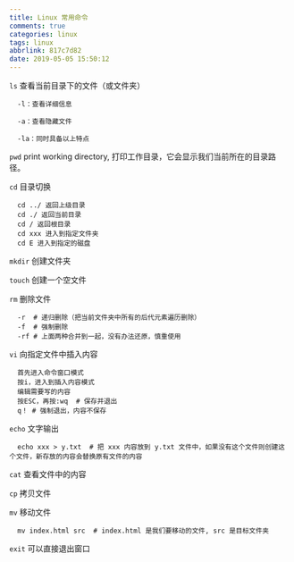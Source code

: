 ```yaml
---
title: Linux 常用命令
comments: true
categories: linux
tags: linux
abbrlink: 817c7d82
date: 2019-05-05 15:50:12
---
```


`ls` 查看当前目录下的文件（或文件夹）
```
  -l：查看详细信息

  -a：查看隐藏文件

  -la：同时具备以上特点
```

`pwd` print working directory, 打印工作目录，它会显示我们当前所在的目录路径。  

`cd` 目录切换
```
  cd ../ 返回上级目录
  cd ./ 返回当前目录
  cd / 返回根目录
  cd xxx 进入到指定文件夹
  cd E 进入到指定的磁盘
```

`mkdir` 创建文件夹  

`touch` 创建一个空文件  

`rm` 删除文件  
```
  -r  # 递归删除（把当前文件夹中所有的后代元素遍历删除）
  -f  # 强制删除
  -rf # 上面两种合并到一起，没有办法还原，慎重使用
```

`vi` 向指定文件中插入内容  
```
  首先进入命令窗口模式
  按i，进入到插入内容模式
  编辑需要写的内容
  按ESC，再按:wq  # 保存并退出
  q！ # 强制退出，内容不保存
```

`echo` 文字输出
```
  echo xxx > y.txt  # 把 xxx 内容放到 y.txt 文件中，如果没有这个文件则创建这个文件，新存放的内容会替换原有文件的内容
```

`cat` 查看文件中的内容  

`cp` 拷贝文件  

`mv` 移动文件
```
  mv index.html src  # index.html 是我们要移动的文件, src 是目标文件夹
```

`exit` 可以直接退出窗口  
